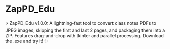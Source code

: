 # ZapPD_Edu
⚡ ZapPD_Edu v1.0.0: A lightning-fast tool to convert class notes PDFs to JPEG images, skipping the first and last 2 pages, and packaging them into a ZIP. Features drag-and-drop with tkinter and parallel processing. Download the .exe and try it! ✨
